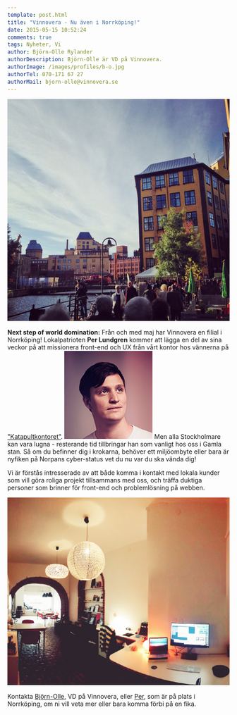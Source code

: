 ```yaml
---
template: post.html
title: "Vinnovera - Nu även i Norrköping!"
date: 2015-05-15 10:52:24 
comments: true
tags: Nyheter, Vi
author: Björn-Olle Rylander
authorDescription: Björn-Olle är VD på Vinnovera.
authorImage: /images/profiles/b-o.jpg
authorTel: 070-171 67 27
authorMail: bjorn-olle@vinnovera.se
---
```

![Torg](/images/content/posts/nu-aven-i-norrkoping/torg.jpg)

**Next step of world domination:** Från och med maj har Vinnovera en filial i Norrköping! <!--more-->
Lokalpatrioten **Per Lundgren** kommer att lägga en del av sina veckor på att missionera front-end och UX från vårt kontor hos vännerna på ["Katapultkontoret"](http://www.katapultkontoret.se/). 
<img src="/images/profiles/perlundgren.jpg" alt="Per" class="portrait" />
Men alla Stockholmare kan vara lugna - resterande tid tillbringar han som vanligt hos oss i Gamla stan. Så om du befinner dig i krokarna, behöver ett miljöombyte eller bara är nyfiken på Norpans cyber-status vet du nu var du ska vända dig! 

Vi är förstås intresserade av att både komma i kontakt med lokala kunder som vill göra roliga projekt tillsammans med oss, och träffa duktiga personer som brinner för front-end och problemlösning på webben.

![Kontor](/images/content/posts/nu-aven-i-norrkoping/kontor.jpg)

Kontakta [Björn-Olle](bjorn-olle@vinnovera.se), VD på Vinnovera, eller [Per](per.lundgren@vinnovera.se), som är på plats i Norrköping, om ni vill veta mer eller bara komma förbi på en fika. 